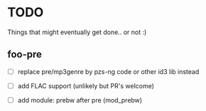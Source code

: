 # TODO

Things that might eventually get done.. or not :)

## foo-pre

- [ ] replace pre/mp3genre by pzs-ng code or other id3 lib instead
- [ ] add FLAC support (unlikely but PR's welcome)
- [ ] add module: prebw after pre (mod_prebw)

